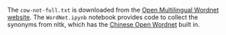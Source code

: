 The `cow-not-full.txt` is downloaded from the [Open Multilingual Wordnet website](http://compling.hss.ntu.edu.sg/omw/). The `WordNet.ipynb` notebook provides code to collect the synonyms from nltk, which has the [Chinese Open Wordnet](http://compling.hss.ntu.edu.sg/cow/) built in. 